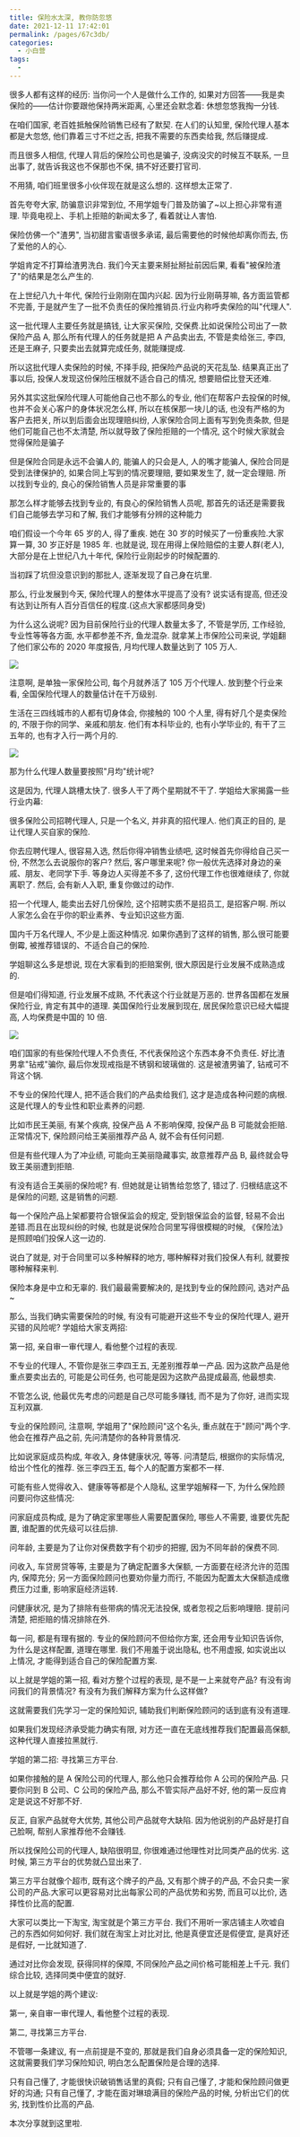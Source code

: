 ```yaml
---
title: 保险水太深, 教你防忽悠
date: 2021-12-11 17:42:01
permalink: /pages/67c3db/
categories:
  - 小白营
tags:
  -
---
```


很多⼈都有这样的经历: 当你问⼀个⼈是做什么⼯作的, 如果对⽅回答——我是卖保险的——估计你要跟他保持两⽶距离, ⼼⾥还会默念着: 休想忽悠我掏⼀分钱.

在咱们国家, ⽼百姓抵触保险销售已经有了默契. 在⼈们的认知⾥, 保险代理⼈基本都是⼤忽悠, 他们靠着三⼨不烂之⾆, 把我不需要的东⻄卖给我, 然后赚提成.

⽽且很多⼈相信, 代理⼈背后的保险公司也是骗⼦, 没病没灾的时候互不联系, ⼀旦出事了, 就告诉我这也不保那也不保, 搞不好还要打官司.

不⽤猜, 咱们班⾥很多⼩伙伴现在就是这么想的. 这样想太正常了.

⾸先夸夸⼤家, 防骗意识⾮常到位, 不⽤学姐专⻔普及防骗了~以上担⼼⾮常有道理. 毕竟电视上、⼿机上拒赔的新闻太多了, 看着就让⼈害怕.

保险仿佛⼀个"渣男", 当初甜⾔蜜语很多承诺, 最后需要他的时候他却离你⽽去, 伤了爱他的⼈的⼼.

学姐肯定不打算给渣男洗⽩. 我们今天主要来掰扯掰扯前因后果, 看看"被保险渣了"的结果是怎么产⽣的.

在上世纪⼋九⼗年代, 保险⾏业刚刚在国内兴起. 因为⾏业刚萌芽嘛, 各⽅⾯监管都不完善, 于是就产⽣了⼀批不负责任的保险推销员.⾏业内称呼卖保险的叫"代理⼈".

这⼀批代理⼈主要任务就是搞钱, 让⼤家买保险, 交保费.⽐如说保险公司出了⼀款保险产品 A, 那么所有代理⼈的任务就是把 A 产品卖出去, 不管是卖给张三, 李四, 还是王麻⼦, 只要卖出去就算完成任务, 就能赚提成.

所以这批代理⼈卖保险的时候, 不择⼿段, 把保险产品说的天花乱坠. 结果真正出了事以后, 投保⼈发现这份保险压根就不适合⾃⼰的情况, 想要赔偿⽐登天还难.

另外其实这批保险代理⼈可能他⾃⼰也不那么的专业, 他们在帮客户去投保的时候, 也并不会关⼼客户的身体状况怎么样, 所以在核保那⼀块⼉的话, 也没有严格的为客户去把关, 所以到后⾯会出现理赔纠纷, ⼈家保险合同上⾯有写到免责条款, 但是他们可能⾃⼰也不太清楚, 所以就导致了保险拒赔的⼀个情况, 这个时候⼤家就会觉得保险是骗⼦

但是保险合同是永远不会骗⼈的, 能骗⼈的只会是⼈, ⼈的嘴才能骗⼈, 保险合同是受到法律保护的, 如果合同上写到的情况要理赔, 要如果发⽣了, 就⼀定会理赔. 所以找到专业的, 良⼼的保险销售⼈员是⾮常重要的事

那怎么样才能够去找到专业的, 有良⼼的保险销售⼈员呢, 那⾸先的话还是需要我们⾃⼰能够去学习和了解, 我们才能够有分辨的这种能⼒

咱们假设⼀个今年 65 岁的⼈, 得了重疾. 她在 30 岁的时候买了⼀份重疾险.⼤家算⼀算, 30 岁正好是 1985 年. 也就是说, 现在⽤得上保险赔偿的主要⼈群(⽼⼈), ⼤部分是在上世纪⼋九⼗年代, 保险⾏业刚起步的时候配置的.

当初踩了坑但没意识到的那批⼈, 逐渐发现了⾃⼰身在坑⾥.

那么, ⾏业发展到今天, 保险代理⼈的整体⽔平提⾼了没有? 说实话有提⾼, 但还没有达到让所有⼈百分百信任的程度.(这点⼤家都感同身受)

为什么这么说呢? 因为⽬前保险⾏业的代理⼈数量太多了, 不管是学历, ⼯作经验, 专业性等等各⽅⾯, ⽔平都参差不⻬, ⻥⻰混杂. 就拿某上市保险公司来说, 学姐翻了他们家公布的 2020 年度报告, ⽉均代理⼈数量达到了 105 万⼈.

![](../.vuepress/public/img/camp/062.png)

注意啊, 是单独⼀家保险公司, 每个⽉就养活了 105 万个代理⼈. 放到整个⾏业来看, 全国保险代理⼈的数量估计在千万级别.

⽣活在三四线城市的⼈都有切身体会, 你接触的 100 个⼈⾥, 得有好⼏个是卖保险的, 不限于你的同学、亲戚和朋友. 他们有本科毕业的, 也有⼩学毕业的, 有⼲了三五年的, 也有才⼊⾏⼀两个⽉的.

![](../.vuepress/public/img/camp/063.png)

那为什么代理⼈数量要按照"⽉均"统计呢?

这是因为, 代理⼈跳槽太快了. 很多⼈⼲了两个星期就不⼲了. 学姐给⼤家揭露⼀些⾏业内幕:

很多保险公司招聘代理⼈, 只是⼀个名义, 并⾮真的招代理⼈. 他们真正的⽬的, 是让代理⼈买⾃家的保险.

你去应聘代理⼈, 很容易⼊选, 然后你得冲销售业绩吧, 这时候⾸先你得给⾃⼰买⼀份, 不然怎么去说服你的客户? 然后, 客户哪⾥来呢? 你⼀般优先选择对身边的亲戚、朋友、⽼同学下⼿. 等身边⼈买得差不多了, 这份代理⼯作也很难继续了, 你就离职了. 然后, 会有新⼈⼊职, 重复你做过的动作.

招⼀个代理⼈, 能卖出去好⼏份保险, 这个招聘实质不是招员⼯, 是招客户啊. 所以⼈家怎么会在乎你的职业素养、专业知识这些⽅⾯.

国内千万名代理⼈, 不少是上⾯这种情况. 如果你遇到了这样的销售, 那么很可能要倒霉, 被推荐错误的、不适合⾃⼰的保险.

学姐聊这么多是想说, 现在⼤家看到的拒赔案例, 很⼤原因是⾏业发展不成熟造成的.

但是咱们得知道, ⾏业发展不成熟, 不代表这个⾏业就是万恶的. 世界各国都在发展保险⾏业, 肯定有其中的道理. 美国保险⾏业发展到现在, 居⺠保险意识已经⼤幅提⾼, ⼈均保费是中国的 10 倍.

![](../.vuepress/public/img/camp/064.png)

咱们国家的有些保险代理⼈不负责任, 不代表保险这个东⻄本身不负责任. 好⽐渣男拿"钻戒"骗你, 最后你发现戒指是不锈钢和玻璃做的. 这是被渣男骗了, 钻戒可不背这个锅.

不专业的保险代理⼈, 把不适合我们的产品卖给我们, 这才是造成各种问题的病根. 这是代理⼈的专业性和职业素养的问题.

⽐如市⺠王美丽, 有某个疾病, 投保产品 A 不影响保障, 投保产品 B 可能就会拒赔. 正常情况下, 保险顾问给王美丽推荐产品 A, 就不会有任何问题.

但是有些代理⼈为了冲业绩, 可能向王美丽隐藏事实, 故意推荐产品 B, 最终就会导致王美丽遭到拒赔.

有没有适合王美丽的保险呢? 有. 但她就是让销售给忽悠了, 错过了. 归根结底这不是保险的问题, 这是销售的问题.

每⼀个保险产品上架都要符合银保监会的规定, 受到银保监会的监督, 轻易不会出差错.⽽且在出现纠纷的时候, 也就是说保险合同⾥写得很模糊的时候, 《保险法》是照顾咱们投保⼈这⼀边的.

说⽩了就是, 对于合同⾥可以多种解释的地⽅, 哪种解释对我们投保⼈有利, 就要按哪种解释来判.

保险本身是中⽴和⽆辜的. 我们最最需要解决的, 是找到专业的保险顾问, 选对产品~

那么, 当我们确实需要保险的时候, 有没有可能避开这些不专业的保险代理⼈, 避开买错的⻛险呢? 学姐给⼤家⽀两招:

第⼀招, 亲⾃审⼀审代理⼈, 看他整个过程的表现.

不专业的代理⼈, 不管你是张三李四王五, ⽆差别推荐单⼀产品. 因为这款产品是他重点要卖出去的, 可能是公司任务, 也可能是因为这款产品提成最⾼, 他最想卖.

不管怎么说, 他最优先考虑的问题是⾃⼰尽可能多赚钱, ⽽不是为了你好, 进⽽实现互利双赢.

专业的保险顾问, 注意啊, 学姐⽤了"保险顾问"这个名头, 重点就在于"顾问"两个字. 他会在推荐产品之前, 先问清楚你的各种背景情况.

⽐如说家庭成员构成, 年收⼊, 身体健康状况, 等等. 问清楚后, 根据你的实际情况, 给出个性化的推荐. 张三李四王五, 每个⼈的配置⽅案都不⼀样.

可能有些⼈觉得收⼊、健康等等都是个⼈隐私, 这⾥学姐解释⼀下, 为什么保险顾问要问你这些情况:

问家庭成员构成, 是为了确定家⾥哪些⼈需要配置保险, 哪些⼈不需要, 谁要优先配置, 谁配置的优先级可以往后排.

问年龄, 主要是为了让你对保费数字有个初步的把握, 因为不同年龄的保费不同.

问收⼊, ⻋贷房贷等等, 主要是为了确定配置多⼤保额, ⼀⽅⾯要在经济允许的范围内, 保障充分; 另⼀⽅⾯保险顾问也要劝你量⼒⽽⾏, 不能因为配置太⼤保额造成缴费压⼒过重, 影响家庭经济运转.

问健康状况, 是为了排除有些带病的情况⽆法投保, 或者忽视之后影响理赔. 提前问清楚, 把拒赔的情况排除在外.

每⼀问, 都是有理有据的. 专业的保险顾问不但给你⽅案, 还会⽤专业知识告诉你, 为什么是这样配置, 道理在哪⾥. 我们不⽤羞于说出隐私, 也不⽤虚报, 如实说出以上情况, 才能得到适合⾃⼰的保险配置⽅案.

以上就是学姐的第⼀招, 看对⽅整个过程的表现, 是不是⼀上来就夸产品? 有没有询问我们的背景情况? 有没有为我们解释⽅案为什么这样做?

这就需要我们先学习⼀定的保险知识, 辅助我们判断保险顾问的话到底有没有道理.

如果我们发现经济承受能⼒确实有限, 对⽅还⼀直在⽆底线推荐我们配置最⾼保额, 这种代理⼈直接拉⿊就⾏.

学姐的第⼆招: 寻找第三⽅平台.

如果你接触的是 A 保险公司的代理⼈, 那么他只会推荐给你 A 公司的保险产品. 只要你问到 B 公司、C 公司的保险产品, 那么不管实际产品好不好, 他的第⼀反应肯定是说这不好那不好.

反正, ⾃家产品就夸⼤优势, 其他公司产品就夸⼤缺陷. 因为他说别的产品好是打⾃⼰脸啊, 帮别⼈家推荐他不会赚钱.

所以找保险公司的代理⼈, 缺陷很明显, 你很难通过他理性对⽐同类产品的优劣. 这时候, 第三⽅平台的优势就凸显出来了.

第三⽅平台就像个超市, 既有这个牌⼦的产品, ⼜有那个牌⼦的产品, 不会只卖⼀家公司的产品.⼤家可以更容易对⽐出每家公司的产品优势和劣势, ⽽且可以⽐价, 选择性价⽐⾼的配置.

⼤家可以类⽐⼀下淘宝, 淘宝就是个第三⽅平台. 我们不⽤听⼀家店铺主⼈吹嘘⾃⼰的东⻄如何如何好. 我们就在淘宝上对⽐对⽐, 他是真便宜还是假便宜, 是真好还是假好, ⼀⽐就知道了.

通过对⽐你会发现, 获得同样的保障, 不同保险产品之间价格可能相差上千元. 我们综合⽐较, 选择同类中便宜的就好.

以上就是学姐的两个建议:

第⼀, 亲⾃审⼀审代理⼈, 看他整个过程的表现.

第⼆, 寻找第三⽅平台.

不管哪⼀条建议, 有⼀点前提是不变的, 那就是我们⾃身必须具备⼀定的保险知识, 这就需要我们学习保险知识, 明⽩怎么配置保险是合理的选择.

只有⾃⼰懂了, 才能很快识破销售话⾥的真假; 只有⾃⼰懂了, 才能和保险顾问做更好的沟通; 只有⾃⼰懂了, 才能在⾯对琳琅满⽬的保险产品的时候, 分析出它们的优劣, 找到性价⽐⾼的产品.

本次分享就到这⾥啦.
